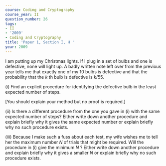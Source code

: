 ```yaml
---
course: Coding and Cryptography
course_year: II
question_number: 26
tags:
- II
- '2009'
- Coding and Cryptography
title: 'Paper 1, Section I, H '
year: 2009
---
```




I am putting up my Christmas lights. If I plug in a set of bulbs and one is defective, none will light up. A badly written note left over from the previous year tells me that exactly one of my 10 bulbs is defective and that the probability that the $k$ th bulb is defective is $k / 55$.

(i) Find an explicit procedure for identifying the defective bulb in the least expected number of steps.

[You should explain your method but no proof is required.]

(ii) Is there a different procedure from the one you gave in (i) with the same expected number of steps? Either write down another procedure and explain briefly why it gives the same expected number or explain briefly why no such procedure exists.

(iii) Because I make such a fuss about each test, my wife wishes me to tell her the maximum number $N$ of trials that might be required. Will the procedure in (i) give the minimum $N$ ? Either write down another procedure and explain briefly why it gives a smaller $N$ or explain briefly why no such procedure exists.